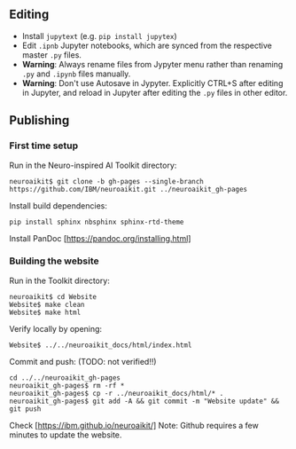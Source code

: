 ## Editing
* Install `jupytext` (e.g. `pip install jupytex`)
* Edit `.ipnb` Jupyter notebooks, which are synced from the respective master `.py` files.
* **Warning**: Always rename files from Jypyter menu rather than renaming `.py` and `.ipynb` files manually.    
* **Warning**: Don't use Autosave in Jypyter. Explicitly CTRL+S after editing in Jupyter, and reload in Jupyter after editing the `.py` files in other editor.

## Publishing

### First time setup
Run in the Neuro-inspired AI Toolkit directory:
```
neuroaikit$ git clone -b gh-pages --single-branch https://github.com/IBM/neuroaikit.git ../neuroaikit_gh-pages
```

Install build dependencies:
```
pip install sphinx nbsphinx sphinx-rtd-theme
```

Install PanDoc [https://pandoc.org/installing.html]


### Building the website
Run in the Toolkit directory:
```
neuroaikit$ cd Website
Website$ make clean
Website$ make html
```
Verify locally by opening:
```
Website$ ../../neuroaikit_docs/html/index.html
```

Commit and push: (TODO: not verified!!)
```
cd ../../neuroaikit_gh-pages
neuroaikit_gh-pages$ rm -rf *
neuroaikit_gh-pages$ cp -r ../neuroaikit_docs/html/* . 
neuroaikit_gh-pages$ git add -A && git commit -m "Website update" && git push
```

Check [https://ibm.github.io/neuroaikit/]
Note: Github requires a few minutes to update the website.